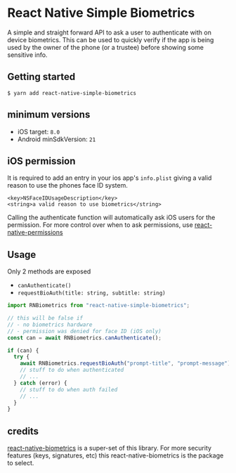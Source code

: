 # React Native Simple Biometrics

A simple and straight forward API to ask a user to authenticate with on device biometrics. This can be used to quickly verify if the app is being used by the owner of the phone (or a trustee) before showing some sensitive info.

## Getting started

`$ yarn add react-native-simple-biometrics`

## minimum versions

- iOS target: `8.0`
- Android minSdkVersion: `21`

## iOS permission

It is required to add an entry in your ios app's `info.plist` giving a valid reason to use the phones face ID system.

```
<key>NSFaceIDUsageDescription</key>
<string>a valid reason to use biometrics</string>
```

Calling the authenticate function will automatically ask iOS users for the permission. For more control over when to ask permissions, use [react-native-permissions](https://www.npmjs.com/package/react-native-permissions)

## Usage

Only 2 methods are exposed

- `canAuthenticate()`
- `requestBioAuth(title: string, subtitle: string)`

```javascript
import RNBiometrics from "react-native-simple-biometrics";

// this will be false if
// - no biometrics hardware
// - permission was denied for face ID (iOS only)
const can = await RNBiometrics.canAuthenticate();

if (can) {
  try {
    await RNBiometrics.requestBioAuth("prompt-title", "prompt-message");
    // stuff to do when authenticated
    // ...
  } catch (error) {
    // stuff to do when auth failed
    // ...
  }
}
```

## credits

[react-native-biometrics](https://www.npmjs.com/package/react-native-biometrics) is a super-set of this library. For more security features (keys, signatures, etc) this react-native-biometrics is the package to select.
